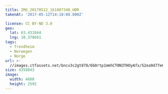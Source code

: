 ```yaml
---
title: IMG_20170512_161007340_HDR
takenAt: '2017-05-12T14:10:08.000Z'

license: CC BY-ND 3.0
geo:
  lat: 63.431844
  lng: 10.378661
tags:
  - Trondheim
  - Norwegen
  - Norge
url: >-
  //images.ctfassets.net/bncv3c2gt878/6bOrtp1mmhCT0N3THOyAfx/52ea9d77e6a436b6a3f9c0836d1ab911/img_20170512_161007340_hdr_34650712235_o
size: 4358043
image:
  width: 4608
  height: 2592
---
```

